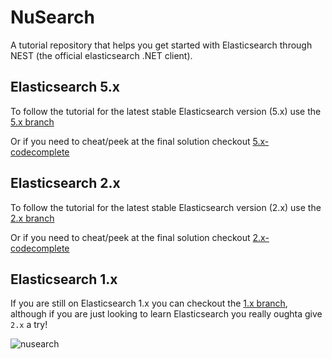 ﻿# NuSearch

A tutorial repository that helps you get started with Elasticsearch through NEST (the official elasticsearch .NET client). 

## Elasticsearch 5.x

To follow the tutorial for the latest stable Elasticsearch version (5.x) use the [5.x branch](https://github.com/elastic/elasticsearch-net-example/tree/5.x)

Or if you need to cheat/peek at the final solution checkout [5.x-codecomplete](https://github.com/elastic/elasticsearch-net-example/tree/5.x-codecomplete)

## Elasticsearch 2.x

To follow the tutorial for the latest stable Elasticsearch version (2.x) use the [2.x branch](https://github.com/elastic/elasticsearch-net-example/tree/2.x)

Or if you need to cheat/peek at the final solution checkout [2.x-codecomplete](https://github.com/elastic/elasticsearch-net-example/tree/2.x-codecomplete)

## Elasticsearch 1.x

If you are still on Elasticsearch 1.x you can checkout the [1.x branch](https://github.com/elastic/elasticsearch-net-example/tree/1.x), although if you are just looking to learn Elasticsearch
you really oughta give `2.x` a try!

![nusearch](nusearch.png)
